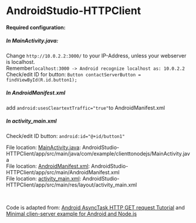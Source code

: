 # AndroidStudio-HTTPClient

#### Required configuration:

##### In MainActivity.java: 
Change `http://10.0.2.2:3000/` 
to your IP-Address, unless your webserver is localhost. <br>
Remember`localhost:3000 -> Android recognize localhost as: 10.0.2.2` <br>
Check/edit ID for button: `Button contactServerButton = findViewById(R.id.button1);`<br>
##### In AndroidManifest.xml<br> 
add `android:usesCleartextTraffic="true"`to AndroidManifest.xml<br>

##### In activity_main.xml<br>
Check/edit ID button: `android:id="@+id/button1"`

File location: [MainActivity.java](https://github.com/KushMax/AndroidStudio-HTTPClient/blob/master/app/src/main/java/com/example/clienttonodejs/MainActivity.java): AndroidStudio-HTTPClient/app/src/main/java/com/example/clienttonodejs/MainActivity.java<br>
File location: [AndroidManifest.xml](AndroidStudio-HTTPClient/app/src/main/AndroidManifest.xml): AndroidStudio-HTTPClient/app/src/main/AndroidManifest.xml<br>
File location: [activity_main.xml](https://github.com/KushMax/AndroidStudio-HTTPClient/blob/master/app/src/main/res/layout/activity_main.xml): AndroidStudio-HTTPClient/app/src/main/res/layout/activity_main.xml<br>

<br>

Code is adapted from: 
[Android AsyncTask HTTP GET request Tutorial](https://medium.com/@JasonCromer/android-asynctask-http-request-tutorial-6b429d833e28) and
[Minimal clien-server example for Android and Node.js](https://suragch.medium.com/minimal-client-server-example-for-android-and-node-js-343780f28c28)<br>
